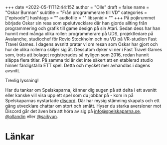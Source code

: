 +++
date =2022-05-11T12:44:15Z
author = "Olle"
draft = false
name = "Oskar Burman"
subtitle = "Från programmerare till VD"
categories = ["episode"]
hashtags = ""
audiofile = ""
libsynid = ""
+++
På pojkrummet började Oskar sin resa som spelutvecklare där han gjorde allting från programmering och grafik till game design på sin Atari. Sedan dess har han hunnit med många olika roller: programmerare på UDS, projektledare på Avalanche, studiochef för Rovio Stockholm och nu VD på VR-studion Fast Travel Games. I dagens avsnitt pratar vi om resan som Oskar har gjort och hur de olika rollerna skiljer sig åt. Dessutom dyker vi ner i Fast Travel Games som, trots att bolaget registrerades så nyligen som 2016, redan hunnit släppa flera titlar. På samma tid är det inte säkert att en etablerad studio hinner färdigställa ETT spel. Detta och mycket mer avhandlas i dagens avsnitt.  

Trevlig lyssning!

Har du tankar om Spelskaparna, känner dig sugen på att delta i ett avsnitt eller kanske vill visa upp ett spel som du jobbar på - kom in på Spelskaparnas nystartade [discord](https://discord.gg/hBHEXss). Där har mysig stämning skapats och ett gäng utvecklare chattar om stort och smått. Hyser du starka aversioner mot Discord går det även bra att höra av sig på info@spelskaparna.se, [@ollandin](https://twitter.com/ollelandin) eller [@saikyun](https://twitter.com/Saikyun).

# Länkar
